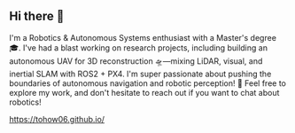 ## Hi there 👋

I'm a Robotics & Autonomous Systems enthusiast with a Master's degree 🎓. I've had a blast working on research projects, including building an autonomous UAV for 3D reconstruction 🛸—mixing LiDAR, visual, and inertial SLAM with ROS2 + PX4. I'm super passionate about pushing the boundaries of autonomous navigation and robotic perception! 🤖 Feel free to explore my work, and don't hesitate to reach out if you want to chat about robotics!

https://tohow06.github.io/

<!--
**tohow06/tohow06** is a ✨ _special_ ✨ repository because its `README.md` (this file) appears on your GitHub profile.

Here are some ideas to get you started:

- 🔭 I’m currently working on ...
- 🌱 I’m currently learning ...
- 👯 I’m looking to collaborate on ...
- 🤔 I’m looking for help with ...
- 💬 Ask me about ...
- 📫 How to reach me: ...
- 😄 Pronouns: ...
- ⚡ Fun fact: ...
-->

